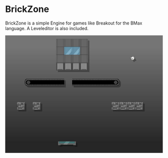 # BrickZone
BrickZone is a simple Engine for games like Breakout for the BMax language.
A Leveleditor is also included.

<img src = SCREENSHOT.jpg></img>
